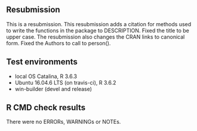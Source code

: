 ## Resubmission
This is a resubmission. This resubmission adds a citation for methods used to write the functions in the package to DESCRIPTION. Fixed the title to be upper case. The resubmission also changes the CRAN links to canonical form. Fixed the Authors to call to person().

## Test environments
* local OS Catalina, R 3.6.3
* Ubuntu 16.04.6 LTS (on travis-ci), R 3.6.2
* win-builder (devel and release)

## R CMD check results
There were no ERRORs, WARNINGs or NOTEs. 



